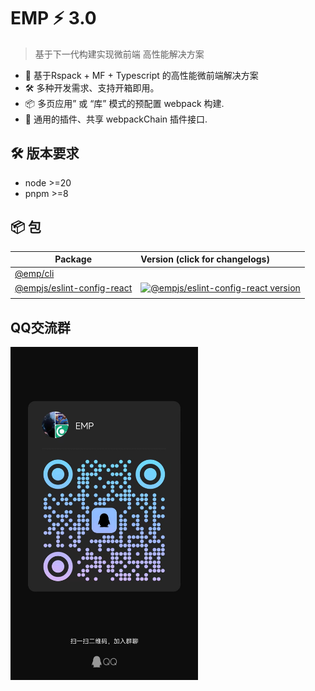 # EMP ⚡ 3.0
> 基于下一代构建实现微前端 高性能解决方案 
+ 🔑 基于Rspack + MF + Typescript 的高性能微前端解决方案
+ 🛠️ 多种开发需求、支持开箱即用。
+ 📦 多页应用” 或 “库” 模式的预配置 webpack 构建.
+ 🔩 通用的插件、共享 webpackChain 插件接口.

## 🛠️ 版本要求 
+ node >=20
+ pnpm >=8

## 📦 包

| Package                                         | Version (click for changelogs)                                                                                                    |
| ----------------------------------------------- | :-------------------------------------------------------------------------------------------------------------------------------- |
| [@emp/cli](packages/cli)                           |                                     |
| [@empjs/eslint-config-react](packages/eslint-config-react) | [![@empjs/eslint-config-react version](https://img.shields.io/npm/v/@empjs/eslint-config-react.svg?label=%20)](packages/eslint-config-react/CHANGELOG.md) |
|            |               |

## QQ交流群 
<img width="300" src="docs/assets/qq.png" />